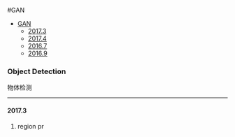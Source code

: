 #GAN

- [GAN](#object-detection)
  - [2017.3](#2017.3)
  - [2017.4](#2017.4)
  - [2016.7](#2016.7)
  - [2016.9](#2016.9)

### Object Detection
物体检测

---------
#### 2017.3
1. region pr
